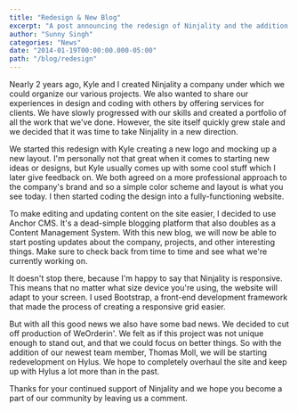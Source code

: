 ```yaml
---
title: "Redesign & New Blog"
excerpt: "A post announcing the redesign of Ninjality and the addition of a blog."
author: "Sunny Singh"
categories: "News"
date: "2014-01-19T00:00:00.000-05:00"
path: "/blog/redesign"
---
```


Nearly 2 years ago, Kyle and I created Ninjality a company under which we could organize our various projects. We also wanted to share our experiences in design and coding with others by offering services for clients. We have slowly progressed with our skills and created a portfolio of all the work that we've done. However, the site itself quickly grew stale and we decided that it was time to take Ninjality in a new direction.

We started this redesign with Kyle creating a new logo and mocking up a new layout. I'm personally not that great when it comes to starting new ideas or designs, but Kyle usually comes up with some cool stuff which I later give feedback on. We both agreed on a more professional approach to the company's brand and so a simple color scheme and layout is what you see today. I then started coding the design into a fully-functioning website.

To make editing and updating content on the site easier, I decided to use Anchor CMS. It's a dead-simple blogging platform that also doubles as a Content Management System. With this new blog, we will now be able to start posting updates about the company, projects, and other interesting things. Make sure to check back from time to time and see what we're currently working on.

It doesn't stop there, because I'm happy to say that Ninjality is responsive. This means that no matter what size device you're using, the website will adapt to your screen. I used Bootstrap, a front-end development framework that made the process of creating a responsive grid easier.

But with all this good news we also have some bad news. We decided to cut off production of WeOrderin'. We felt as if this project was not unique enough to stand out, and that we could focus on better things. So with the addition of our newest team member, Thomas Moll, we will be starting redevelopment on Hylus. We hope to completely overhaul the site and keep up with Hylus a lot more than in the past.

Thanks for your continued support of Ninjality and we hope you become a part of our community by leaving us a comment.